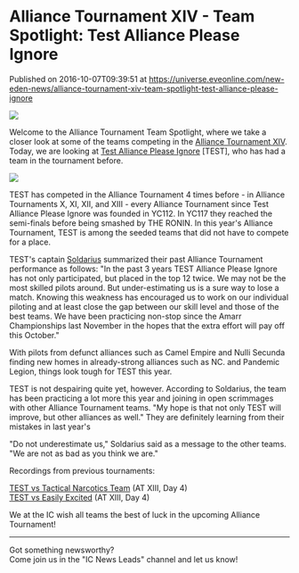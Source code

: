 # Alliance Tournament XIV - Team Spotlight: Test Alliance Please Ignore
Published on 2016-10-07T09:39:51 at https://universe.eveonline.com/new-eden-news/alliance-tournament-xiv-team-spotlight-test-alliance-please-ignore

![](http://web.ccpgamescdn.com/newssystem/media/70551/1/ISD_ID_AT.png)

Welcome to the Alliance Tournament Team Spotlight, where we take a closer look at some of the teams competing in the [Alliance Tournament XIV](https://community.eveonline.com/community/alliance-tournament/). Today, we are looking at [Test Alliance Please Ignore](https://gate.eveonline.com/Alliance/test%20alliance%20please%20ignore) [TEST], who has had a team in the tournament before.

![](http://imageserver.eveonline.com/Alliance/498125261_128.png)

TEST has competed in the Alliance Tournament 4 times before - in Alliance Tournaments X, XI, XII, and XIII - every Alliance Tournament since Test Alliance Please Ignore was founded in YC112. In YC117 they reached the semi-finals before being smashed by THE RONIN. In this year's Alliance Tournament, TEST is among the seeded teams that did not have to compete for a place.

TEST's captain [Soldarius](https://gate.eveonline.com/Profile/Soldarius) summarized their past Alliance Tournament performance as follows: "In the past 3 years TEST Alliance Please Ignore has not only participated, but placed in the top 12 twice. We may not be the most skilled pilots around. But under-estimating us is a sure way to lose a match. Knowing this weakness has encouraged us to work on our individual piloting and at least close the gap between our skill level and those of the best teams. We have been practicing non-stop since the Amarr Championships last November in the hopes that the extra effort will pay off this October."

With pilots from defunct alliances such as Camel Empire and Nulli Secunda finding new homes in already-strong alliances such as NC. and Pandemic Legion, things look tough for TEST this year.

TEST is not despairing quite yet, however. According to Soldarius, the team has been practicing a lot more this year and joining in open scrimmages with other Alliance Tournament teams. "My hope is that not only TEST will improve, but other alliances as well." They are definitely learning from their mistakes in last year's

"Do not underestimate us," Soldarius said as a message to the other teams. "We are not as bad as you think we are."

Recordings from previous tournaments:

[TEST vs Tactical Narcotics Team](https://www.youtube.com/watch?v=CuvAz16R3YA) (AT XIII, Day 4)  
[TEST vs Easily Excited](https://www.youtube.com/watch?v=kmiHDd5_ma8) (AT XIII, Day 4)

We at the IC wish all teams the best of luck in the upcoming Alliance Tournament!

 

* * *

Got something newsworthy?  
Come join us in the "IC News Leads" channel and let us know!
